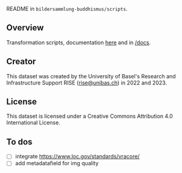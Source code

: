 README in `bildersammlung-buddhismus/scripts`.

## Overview

Transformation scripts, documentation [here](https://rise-unibas.github.io/bildersammlung-buddhismus-public/) and in [/docs](https://github.com/RISE-UNIBAS/bildersammlung-buddhismus-public/tree/main/docs).

## Creator

This dataset was created by the University of Basel's Research and Infrastructure Support RISE (rise@unibas.ch) in 2022 and 2023.

## License

This dataset is licensed under a Creative Commons Attribution 4.0 International License.

## To dos

- [ ] integrate https://www.loc.gov/standards/vracore/
- [ ] add metadatafield for img quality
